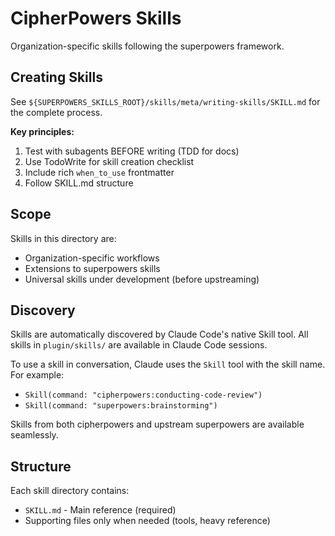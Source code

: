 # CipherPowers Skills

Organization-specific skills following the superpowers framework.

## Creating Skills

See `${SUPERPOWERS_SKILLS_ROOT}/skills/meta/writing-skills/SKILL.md` for the complete process.

**Key principles:**
1. Test with subagents BEFORE writing (TDD for docs)
2. Use TodoWrite for skill creation checklist
3. Include rich `when_to_use` frontmatter
4. Follow SKILL.md structure

## Scope

Skills in this directory are:
- Organization-specific workflows
- Extensions to superpowers skills
- Universal skills under development (before upstreaming)

## Discovery

Skills are automatically discovered by Claude Code's native Skill tool. All skills in `plugin/skills/` are available in Claude Code sessions.

To use a skill in conversation, Claude uses the `Skill` tool with the skill name. For example:
- `Skill(command: "cipherpowers:conducting-code-review")`
- `Skill(command: "superpowers:brainstorming")`

Skills from both cipherpowers and upstream superpowers are available seamlessly.

## Structure

Each skill directory contains:
- `SKILL.md` - Main reference (required)
- Supporting files only when needed (tools, heavy reference)
